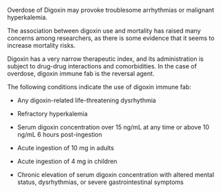 Overdose of Digoxin may provoke troublesome arrhythmias or malignant hyperkalemia.

The association between digoxin use and mortality has raised many concerns among researchers, as there is some evidence that it seems to increase mortality risks.

Digoxin has a very narrow therapeutic index, and its administration is subject to drug-drug interactions and comorbidities. In the case of overdose, digoxin immune fab is the reversal agent.

The following conditions indicate the use of digoxin immune fab:

- Any digoxin-related life-threatening dysrhythmia

- Refractory hyperkalemia

- Serum digoxin concentration over 15 ng/mL at any time or above 10 ng/mL 6 hours post-ingestion

- Acute ingestion of 10 mg in adults

- Acute ingestion of 4 mg in children

- Chronic elevation of serum digoxin concentration with altered mental status, dysrhythmias, or severe gastrointestinal symptoms